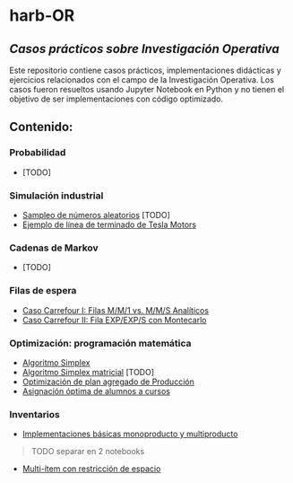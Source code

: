 # harb-OR
## *Casos prácticos sobre Investigación Operativa*
Este repositorio contiene casos prácticos, implementaciones didácticas y ejercicios relacionados con el campo de la Investigación Operativa. Los casos fueron resueltos usando Jupyter Notebook en Python y no tienen el objetivo de ser implementaciones con código optimizado.

## Contenido:
### Probabilidad
* [TODO]

### Simulación industrial
* [Sampleo de números aleatorios]() [TODO]
* [Ejemplo de línea de terminado de Tesla Motors](https://github.com/open-studIO/casos_practicos/blob/master/simulacion_industrial/ejemplo_linea_tesla/ejemplo_simulacion.ipynb)

### Cadenas de Markov
* [TODO]

### Filas de espera
* [Caso Carrefour I: Filas M/M/1 vs. M/M/S Analíticos](https://github.com/open-studIO/casos_practicos/blob/master/filas_de_espera/ejemplo_carrefour/mm1vsmms_analitico.ipynb)
* [Caso Carrefour II: Fila EXP/EXP/S con Montecarlo](https://github.com/open-studIO/casos_practicos/blob/master/filas_de_espera/ejemplo_carrefour/simulacion_fila_compleja.ipynb)

### Optimización: programación matemática
* [Algoritmo Simplex](https://github.com/open-studIO/casos_practicos/blob/master/optimizacion_lp_milp/simplex_base.ipynb)
* [Algoritmo Simplex matricial]() [TODO]
* [Optimización de plan agregado de Producción](https://github.com/open-studIO/casos_practicos/blob/master/optimizacion_lp_milp/ejemplo_pcp/planificacion_agregada.ipynb)
* [Asignación óptima de alumnos a cursos](https://github.com/open-studIO/casos_practicos/tree/master/optimizacion_lp_milp/ejemplo_asignacion_cursos)

### Inventarios
* [Implementaciones básicas monoproducto y multiproducto](https://github.com/open-studIO/casos_practicos/blob/master/inventarios/item.ipynb)
> TODO separar en 2 notebooks
* [Multi-ítem con restricción de espacio](https://github.com/open-studIO/casos_practicos/blob/master/inventarios/restriccion_espacio.ipynb)
